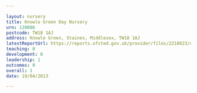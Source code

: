 ```yaml
---

layout: nursery
title: Knowle Green Day Nursery
urn: 120086
postcode: TW18 1AJ
address: Knowle Green, Staines, Middlesex, TW18 1AJ
latestReportUrl: https://reports.ofsted.gov.uk/provider/files/2218023/urn/120086.pdf
teaching: 0
development: 0
leadership: 1
outcomes: 0
overall: 1
date: 19/04/2013

---
```

